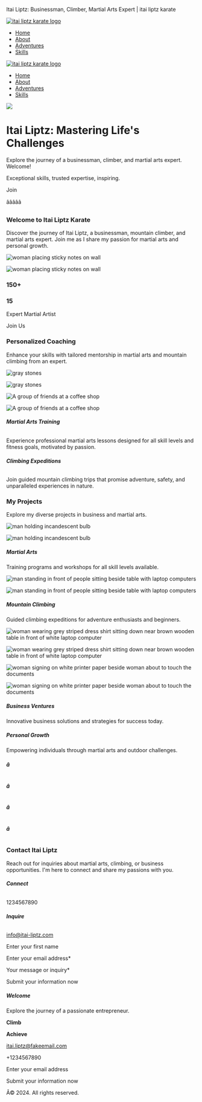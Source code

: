  Itai Liptz: Businessman, Climber, Martial Arts Expert | itai liptz karate
 

[![itai liptz karate logo](https://assets.zyrosite.com/mjE9n89ZMJUPrRR3/ai-logo-YX4bRWb4VkSbyQk2.svg)](/)

* [Home](/)
* [About](/about)
* [Adventures](/adventures)
* [Skills](/skills)

[![itai liptz karate logo](https://assets.zyrosite.com/mjE9n89ZMJUPrRR3/ai-logo-YX4bRWb4VkSbyQk2.svg)](/)

* [Home](/)
* [About](/about)
* [Adventures](/adventures)
* [Skills](/skills)

[![](https://images.pexels.com/videos/6995005/attractive-beautiful-black-black-couple-online-shopping-6995005.jpeg?auto=compress&cs=tinysrgb&fit=crop&h=1200&w=630)](https://videos.pexels.com/video-files/6995005/6995005-uhd_2160_3840_30fps.mp4)

Itai Liptz: Mastering Life's Challenges
=======================================

Explore the journey of a businessman, climber, and martial arts expert. Welcome!

Exceptional skills, trusted expertise, inspiring.

Join

âââââ

### Welcome to Itai Liptz Karate

Discover the journey of Itai Liptz, a businessman, mountain climber, and martial arts expert. Join me as I share my passion for martial arts and personal growth.

![woman placing sticky notes on wall](https://images.unsplash.com/photo-1552664730-d307ca884978?ixid=M3wzOTE5Mjl8MHwxfHNlYXJjaHw1fHxwZXJzb25hbCUyMHdlYnNpdGV8ZW58MHx8fHwxNzI2MTUwMzUwfDA&ixlib=rb-4.0.3&auto=format&fit=crop&w=562&h=480)

![woman placing sticky notes on wall](https://images.unsplash.com/photo-1552664730-d307ca884978?ixid=M3wzOTE5Mjl8MHwxfHNlYXJjaHw1fHxwZXJzb25hbCUyMHdlYnNpdGV8ZW58MHx8fHwxNzI2MTUwMzUwfDA&ixlib=rb-4.0.3&auto=format&fit=crop&w=328&h=264)

### 150+

### 15

Expert Martial Artist

Join Us

### Personalized Coaching

Enhance your skills with tailored mentorship in martial arts and mountain climbing from an expert.

![gray stones](https://images.unsplash.com/photo-1444312645910-ffa973656eba?ixid=M3wzOTE5Mjl8MHwxfHNlYXJjaHwzfHxwZXJzb25hbCUyMHdlYnNpdGV8ZW58MHx8fHwxNzI2MTUwMzUwfDA&ixlib=rb-4.0.3&auto=format&fit=crop&w=606&h=304)

![gray stones](https://images.unsplash.com/photo-1444312645910-ffa973656eba?ixid=M3wzOTE5Mjl8MHwxfHNlYXJjaHwzfHxwZXJzb25hbCUyMHdlYnNpdGV8ZW58MHx8fHwxNzI2MTUwMzUwfDA&ixlib=rb-4.0.3&auto=format&fit=crop&w=328&h=224)

![A group of friends at a coffee shop](https://images.unsplash.com/photo-1543269865-cbf427effbad?ixid=M3wzOTE5Mjl8MHwxfHNlYXJjaHwxM3x8cGVyc29uYWwlMjB3ZWJzaXRlfGVufDB8fHx8MTcyNjE1MDM1MHww&ixlib=rb-4.0.3&auto=format&fit=crop&w=606&h=304)

![A group of friends at a coffee shop](https://images.unsplash.com/photo-1543269865-cbf427effbad?ixid=M3wzOTE5Mjl8MHwxfHNlYXJjaHwxM3x8cGVyc29uYWwlMjB3ZWJzaXRlfGVufDB8fHx8MTcyNjE1MDM1MHww&ixlib=rb-4.0.3&auto=format&fit=crop&w=328&h=224)

###### **Martial Arts Training**

Experience professional martial arts lessons designed for all skill levels and fitness goals, motivated by passion.

###### **Climbing Expeditions**

Join guided mountain climbing trips that promise adventure, safety, and unparalleled experiences in nature.

### My Projects

Explore my diverse projects in business and martial arts.

![man holding incandescent bulb](https://images.unsplash.com/photo-1474631245212-32dc3c8310c6?ixid=M3wzOTE5Mjl8MHwxfHNlYXJjaHw3fHxwZXJzb25hbCUyMHdlYnNpdGV8ZW58MHx8fHwxNzI2MTUwMzUwfDA&ixlib=rb-4.0.3&auto=format&fit=crop&w=503&h=360)

![man holding incandescent bulb](https://images.unsplash.com/photo-1474631245212-32dc3c8310c6?ixid=M3wzOTE5Mjl8MHwxfHNlYXJjaHw3fHxwZXJzb25hbCUyMHdlYnNpdGV8ZW58MHx8fHwxNzI2MTUwMzUwfDA&ixlib=rb-4.0.3&auto=format&fit=crop&w=328&h=240)

##### **Martial Arts**

Training programs and workshops for all skill levels available.

![man standing in front of people sitting beside table with laptop computers](https://images.unsplash.com/photo-1542744173-8e7e53415bb0?ixid=M3wzOTE5Mjl8MHwxfHNlYXJjaHwxNnx8cGVyc29uYWwlMjB3ZWJzaXRlfGVufDB8fHx8MTcyNjE1MDM1MHww&ixlib=rb-4.0.3&auto=format&fit=crop&w=503&h=360)

![man standing in front of people sitting beside table with laptop computers](https://images.unsplash.com/photo-1542744173-8e7e53415bb0?ixid=M3wzOTE5Mjl8MHwxfHNlYXJjaHwxNnx8cGVyc29uYWwlMjB3ZWJzaXRlfGVufDB8fHx8MTcyNjE1MDM1MHww&ixlib=rb-4.0.3&auto=format&fit=crop&w=328&h=240)

##### **Mountain Climbing**

Guided climbing expeditions for adventure enthusiasts and beginners.

![woman wearing grey striped dress shirt sitting down near brown wooden table in front of white laptop computer](https://images.unsplash.com/photo-1507206130118-b5907f817163?ixid=M3wzOTE5Mjl8MHwxfHNlYXJjaHwxNXx8cGVyc29uYWwlMjB3ZWJzaXRlfGVufDB8fHx8MTcyNjE1MDM1MHww&ixlib=rb-4.0.3&auto=format&fit=crop&w=503&h=360)

![woman wearing grey striped dress shirt sitting down near brown wooden table in front of white laptop computer](https://images.unsplash.com/photo-1507206130118-b5907f817163?ixid=M3wzOTE5Mjl8MHwxfHNlYXJjaHwxNXx8cGVyc29uYWwlMjB3ZWJzaXRlfGVufDB8fHx8MTcyNjE1MDM1MHww&ixlib=rb-4.0.3&auto=format&fit=crop&w=328&h=240)

![woman signing on white printer paper beside woman about to touch the documents](https://images.unsplash.com/photo-1562564055-71e051d33c19?ixid=M3wzOTE5Mjl8MHwxfHNlYXJjaHwyM3x8cGVyc29uYWwlMjB3ZWJzaXRlfGVufDB8fHx8MTcyNjE1MDM1MHww&ixlib=rb-4.0.3&auto=format&fit=crop&w=503&h=360)

![woman signing on white printer paper beside woman about to touch the documents](https://images.unsplash.com/photo-1562564055-71e051d33c19?ixid=M3wzOTE5Mjl8MHwxfHNlYXJjaHwyM3x8cGVyc29uYWwlMjB3ZWJzaXRlfGVufDB8fHx8MTcyNjE1MDM1MHww&ixlib=rb-4.0.3&auto=format&fit=crop&w=328&h=240)

##### **Business Ventures**

Innovative business solutions and strategies for success today.

##### **Personal Growth**

Empowering individuals through martial arts and outdoor challenges.

###### **â**

###### **â**

###### **â**

###### **â**

### Contact Itai Liptz

Reach out for inquiries about martial arts, climbing, or business opportunities. I'm here to connect and share my passions with you.

###### **Connect**

1234567890

###### **Inquire**

info@itai-liptz.com

Enter your first name

Enter your email address\*

Your message or inquiry\*

Submit your information now

##### Welcome

Explore the journey of a passionate entrepreneur.

**Climb**

**Achieve**

itai.liptz@fakeemail.com

+1234567890

Enter your email address

Submit your information now

Â© 2024. All rights reserved.

 